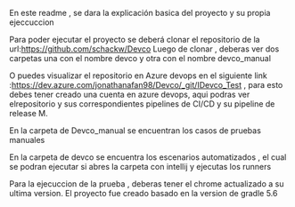En este readme , se dara la explicación basica del proyecto y su propia ejeccuccion

Para poder ejecutar el proyecto se deberá clonar el repositorio de la url:https://github.com/schackw/Devco
Luego de clonar , deberas ver dos carpetas una con el nombre devco y otra con el nombre devco_manual

O puedes visualizar el repositorio en Azure devops en el siguiente link :https://dev.azure.com/jonathanafan98/Devco/_git/IDevco_Test  , para esto
debes tener creado una cuenta en azure devops, aqui podras ver elrepositorio y sus correspondientes pipelines de CI/CD y su pipeline de release M.

En la carpeta de Devco_manual se encuentran los casos de pruebas manuales

En la carpeta de devco se encuentra los escenarios automatizados , el cual se podran ejecutar si abres la carpeta con intellij y ejecutas los runners

Para la ejecuccion de la prueba , deberas tener el chrome actualizado a su ultima version.
El proyecto fue creado basado en la version de gradle 5.6